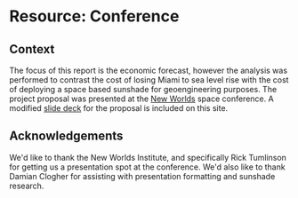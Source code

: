 # Resource: Conference

## Context

The focus of this report is the economic forecast, however the analysis was performed to contrast the cost of losing Miami to sea level rise with the cost of deploying a space based sunshade for geoengineering purposes. The project proposal was presented at the [New Worlds](https://www.eventcreate.com/e/new-worlds#:~:text=Discussion%20%2D%20Project%3A%20EarthShade,safely%3F%20Let%27s%20discuss.) space conference. A modified [slide deck](../assets/documents/EarthShade-V2.pdf) for the proposal is included on this site.

## Acknowledgements

We'd like to thank the New Worlds Institute, and specifically Rick Tumlinson for getting us a presentation spot at the conference. We'd also like to thank Damian Clogher for assisting with presentation formatting and sunshade research.
